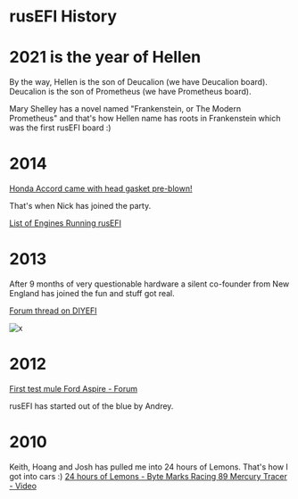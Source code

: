 # rusEFI History

# 2021 is the year of Hellen

By the way, Hellen is the son of Deucalion (we have Deucalion board). Deucalion is the son of Prometheus (we have Prometheus board).

Mary Shelley has a novel named "Frankenstein, or The Modern Prometheus" and that's how Hellen name has roots in Frankenstein which was the first rusEFI board :)

# 2014

[Honda Accord came with head gasket pre-blown!](https://honda-tech.com/forums/engine-management-tuning-124/rusefi-diy-ems-build-thread-3216231/)

That's when Nick has joined the party.

[List of Engines Running rusEFI](List-of-Engines-Running-rusEFI/)

# 2013

After 9 months of very questionable hardware a silent co-founder from New England has joined the fun and stuff got real.

[Forum thread on DIYEFI](http://forum.diyefi.org/viewtopic.php?f=4&t=2184)

![x](rusEFI-History/hardware_low_side_circa_2013.jpg)

# 2012

[First test mule Ford Aspire - Forum](https://rusefi.com/forum/viewtopic.php?t=375)

rusEFI has started out of the blue by Andrey.

# 2010

Keith, Hoang and Josh has pulled me into 24 hours of Lemons. That's how I got into cars :) [24 hours of Lemons - Byte Marks Racing 89 Mercury Tracer - Video](https://www.youtube.com/watch?v=nfwEQIIFBlU)
